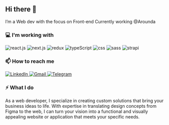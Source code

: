 ## Hi there 👋

I’m a Web dev with the focus on Front-end
Currently working @Arounda

### 💻 I'm working with

<div display="flex">
  <img src="https://img.shields.io/badge/react-black?style=for-the-badge&logo=react.js&logoColor=white" alt="react.js"/>
  <img src="https://img.shields.io/badge/next-black?style=for-the-badge&logo=next.js&logoColor=white" alt="next.js"/>
  <img src="https://img.shields.io/badge/redux-black?style=for-the-badge&logo=redux&logoColor=white" alt="redux"/>
  <img src="https://img.shields.io/badge/typescript-black?style=for-the-badge&logo=typescript&logoColor=white" alt="typeScript"/>
  <img src="https://img.shields.io/badge/css3-black?style=for-the-badge&logo=css&logoColor=white" alt="css"/>
  <img src="https://img.shields.io/badge/sass-black?style=for-the-badge&logo=sass&logoColor=white" alt="sass"/>
   <img src="https://img.shields.io/badge/strapi-black?style=for-the-badge&logo=strapi&logoColor=white" alt="strapi"/>
</div>


### 📫 How to reach me

<div display="flex">
  <a href="https://www.linkedin.com/in/maxim-f/">
    <img src="https://img.shields.io/badge/linkedin-black?style=for-the-badge&logo=linkedin&logoColor=white" alt="LinkedIn"/>
  </a>
   <a href="maxjsx9@gmail.com">
    <img src="https://img.shields.io/badge/gmail-black?style=for-the-badge&logo=gmail&logoColor=white" alt="Gmail"/>
  </a>
  <a href="maxmyst">
    <img src="https://img.shields.io/badge/telegram-black?style=for-the-badge&logo=telegram&logoColor=white" alt="Telegram"/>
  </a>
</div>


### ⚡ What I do 

As a web developer, I specialize in creating custom solutions that bring your business ideas to life. With expertise in translating design concepts from Figma to the web, I can turn your vision into a functional and visually appealing website or application that meets your specific needs.
